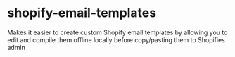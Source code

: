 # shopify-email-templates
Makes it easier to create custom Shopify email templates by allowing you to edit and compile them offline locally before copy/pasting them to Shopifies admin
